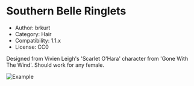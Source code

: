 # Southern Belle Ringlets

* Author: brkurt
* Category: Hair
* Compatibility: 1.1.x
* License: CC0

Designed from Vivien Leigh's 'Scarlet O'Hara' character from 'Gone With The Wind'.  Should work for any female. 

![Example](southernBelleRingletsMHGUI.png)

